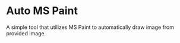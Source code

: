 
# Auto MS Paint

A simple tool that utilizes MS Paint to automatically draw image from provided image.

